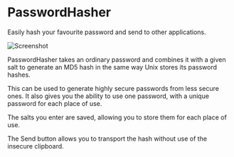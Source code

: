 # PasswordHasher
Easily hash your favourite password and send to other applications.

![Screenshot](https://raw.githubusercontent.com/veridiam/PasswordHasher/master/Images/Screenshot.png)

PasswordHasher takes an ordinary password and combines it with a given salt to generate an MD5 hash in the same way Unix stores its password hashes.

This can be used to generate highly secure passwords from less secure ones. It also gives you the ability to use one password, with a unique password for each place of use.

The salts you enter are saved, allowing you to store them for each place of use.

The Send button allows you to transport the hash without use of the insecure clipboard.
